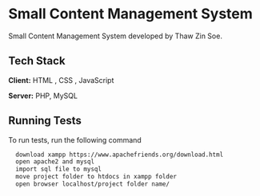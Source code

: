 

# Small Content Management System 

Small Content Management System  developed by Thaw Zin Soe.



## Tech Stack

**Client:** HTML , CSS , JavaScript

**Server:** PHP, MySQL


## Running Tests

To run tests, run the following command

```bash
  download xampp https://www.apachefriends.org/download.html
  open apache2 and mysql
  import sql file to mysql
  move project folder to htdocs in xampp folder
  open browser localhost/project folder name/
```

